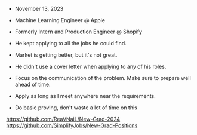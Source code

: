 
- November 13, 2023


- Machine Learning Engineer @ Apple
- Formerly Intern and Production Engineer @ Shopify

- He kept applying to all the jobs he could find.

- Market is getting better, but it's not great. 

- He didn't use a cover letter when applying to any of his roles.

- Focus on the communication of the problem. Make sure to prepare well ahead of time.
- Apply as long as I meet anywhere near the requirements.

- Do basic proving, don't waste a lot of time on this




https://github.com/ReaVNaiL/New-Grad-2024
https://github.com/SimplifyJobs/New-Grad-Positions